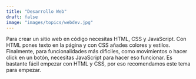 ```yaml
---
title: "Desarrollo Web"
draft: false
image: "images/topics/webdev.jpg"
---
```


Para crear un sitio web en código necesitas HTML, CSS y JavaScript. Con HTML pones texto en la página y con CSS añades colores y estilos. Finalmente, para funcionalidades más dificiles, como movimientos o hacer click en un botón, necesitas JavaScript para hacer eso funcionar. Es bastante fácil empezar con HTML y CSS, por eso recomendamos este tema para empezar.